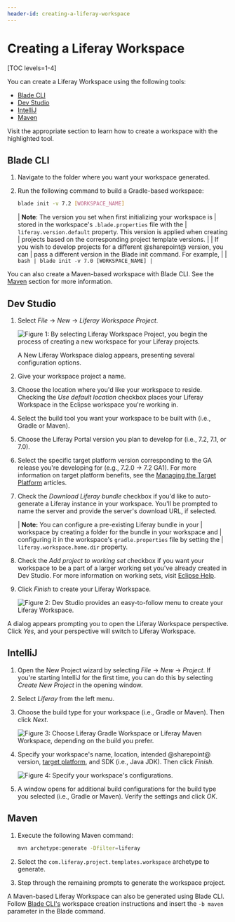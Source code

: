 ```yaml
---
header-id: creating-a-liferay-workspace
---
```


# Creating a Liferay Workspace

[TOC levels=1-4]

You can create a Liferay Workspace using the following tools:

- [Blade CLI](#blade-cli)
- [Dev Studio](#dev-studio)
- [IntelliJ](#intellij)
- [Maven](#maven)

Visit the appropriate section to learn how to create a workspace with the
highlighted tool.

## Blade CLI

1.  Navigate to the folder where you want your workspace generated.

2.  Run the following command to build a Gradle-based workspace:

    ```bash
    blade init -v 7.2 [WORKSPACE_NAME]
    ```

    | **Note**: The version you set when first initializing your workspace is
    | stored in the workspace's `.blade.properties` file with the
    | `liferay.version.default` property. This version is applied when creating
    | projects based on the corresponding project template versions.
    |
    | If you wish to develop projects for a different @sharepoint@ version, you can
    | pass a different version in the Blade init command. For example,
    |
    | ```bash
    | blade init -v 7.0 [WORKSPACE_NAME]
    | ```

You can also create a Maven-based workspace with Blade CLI. See the
[Maven](#maven) section for more information.

## Dev Studio

1.  Select *File* &rarr; *New* &rarr; *Liferay Workspace Project*.

    ![Figure 1: By selecting *Liferay Workspace Project*, you begin the process of creating a new workspace for your Liferay projects.](../../../images/selecting-liferay-workspace.png)

    A New Liferay Workspace dialog appears, presenting several configuration
    options.

2.  Give your workspace project a name.

3.  Choose the location where you'd like your workspace to reside. Checking the
    *Use default location* checkbox places your Liferay Workspace in the Eclipse
    workspace you're working in.

4.  Select the build tool you want your workspace to be built with (i.e., Gradle
    or Maven).

5.  Choose the Liferay Portal version you plan to develop for (i.e., 7.2, 7.1,
    or 7.0).

6.  Select the specific target platform version corresponding to the GA release
    you're developing for (e.g., 7.2.0 &rarr; 7.2 GA1). For more information on
    target platform benefits, see the
    [Managing the Target Platform](/docs/7-2/reference/-/knowledge_base/r/managing-the-target-platform)
    articles.

7.  Check the *Download Liferay bundle* checkbox if you'd like to auto-generate
    a Liferay instance in your workspace. You'll be prompted to name the server
    and provide the server's download URL, if selected.

    | **Note:** You can configure a pre-existing Liferay bundle in your
    | workspace by creating a folder for the bundle in your workspace and
    | configuring it in the workspace's `gradle.properties` file by setting the
    | `liferay.workspace.home.dir` property.

8.  Check the *Add project to working set* checkbox if you want your workspace
    to be a part of a larger working set you've already created in Dev Studio.
    For more information on working sets, visit
    [Eclipse Help](https://help.eclipse.org/mars/index.jsp?topic=%2Forg.eclipse.platform.doc.user%2Fconcepts%2Fcworkset.htm).

9.  Click *Finish* to create your Liferay Workspace.

    ![Figure 2: Dev Studio provides an easy-to-follow menu to create your Liferay Workspace.](../../../images/new-workspace-menu.png)

A dialog appears prompting you to open the Liferay Workspace perspective. Click
*Yes*, and your perspective will switch to Liferay Workspace.

## IntelliJ

1.  Open the New Project wizard by selecting *File* &rarr; *New* &rarr;
    *Project*. If you're starting IntelliJ for the first time, you can do this
    by selecting *Create New Project* in the opening window.

2.  Select *Liferay* from the left menu.

3.  Choose the build type for your workspace (i.e., Gradle or Maven). Then click
    *Next*.

    ![Figure 3: Choose *Liferay Gradle Workspace* or *Liferay Maven Workspace*, depending on the build you prefer.](../../../images/intellij-workspace-build.png)

4.  Specify your workspace's name, location, intended @sharepoint@ version,
    [target platform](/docs/7-2/reference/-/knowledge_base/r/managing-the-target-platform),
    and SDK (i.e., Java JDK). Then click *Finish*.

    ![Figure 4: Specify your workspace's configurations.](../../../images/intellij-workspace-project.png)

5.  A window opens for additional build configurations for the build type you
    selected (i.e., Gradle or Maven). Verify the settings and click *OK*.

## Maven

1.  Execute the following Maven command:

    ```bash
    mvn archetype:generate -Dfilter=liferay
    ```

2.  Select the `com.liferay.project.templates.workspace` archetype to generate.

3.  Step through the remaining prompts to generate the workspace project.

 A Maven-based Liferay Workspace can also be generated using Blade CLI. Follow
 [Blade CLI's](#blade-cli) workspace creation instructions and insert the `-b
 maven` parameter in the Blade command.
